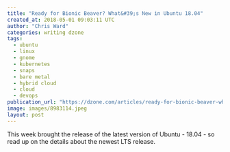 ```yaml
---
title: "Ready for Bionic Beaver? What&#39;s New in Ubuntu 18.04"
created_at: 2018-05-01 09:03:11 UTC
author: "Chris Ward"
categories: writing dzone
tags:
  - ubuntu
  - linux
  - gnome
  - kubernetes
  - snaps
  - bare metal
  - hybrid cloud
  - cloud
  - devops
publication_url: "https://dzone.com/articles/ready-for-bionic-beaver-whats-new-in-ubuntu-1804"
image: images/8983114.jpeg
layout: post
---
```

This week brought the release of the latest version of Ubuntu - 18.04 - so read up on the details about the newest LTS release.

